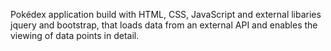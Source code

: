 
Pokédex application build with HTML, CSS, JavaScript and external libaries jquery and bootstrap, that loads
data from an external API and enables the viewing of data points in detail.

